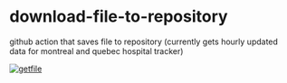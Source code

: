# download-file-to-repository
github action that saves file to repository 
(currently gets hourly updated data for montreal and quebec hospital tracker)

[![getfile](https://github.com/jlomako/get-pdf/actions/workflows/main.yml/badge.svg)](https://github.com/jlomako/get-pdf/actions/workflows/main.yml)
